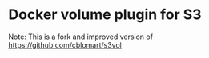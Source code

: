 # Docker volume plugin for S3

Note: This is a fork and improved version of https://github.com/cblomart/s3vol



